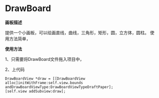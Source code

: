 # DrawBoard
**画板描述**

提供一个小画板，可以绘画直线，曲线，三角形，矩形，圆，立方体，圆柱。
使用方法简单，

**使用方法**

1、只需要将DrawBoard文件拖入项目中，

2、上代码

```
DrawBoardView *draw = [[DrawBoardView alloc]initWithFrame:self.view.bounds andDrawBoardViewType:DrawBoardViewTypeDraftPaper];
[self.view addSubview:draw];
```